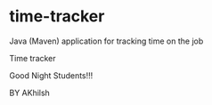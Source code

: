 # time-tracker
Java (Maven) application for tracking time on the job

Time tracker

Good Night Students!!!


BY AKhilsh 
